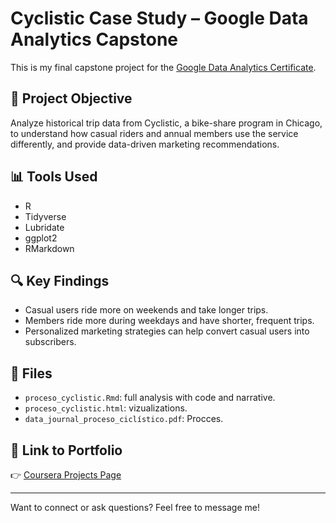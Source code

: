 # Cyclistic Case Study – Google Data Analytics Capstone

This is my final capstone project for the [Google Data Analytics Certificate](https://www.coursera.org/professional-certificates/google-data-analytics).

## 🧩 Project Objective

Analyze historical trip data from Cyclistic, a bike-share program in Chicago, to understand how casual riders and annual members use the service differently, and provide data-driven marketing recommendations.

## 📊 Tools Used
- R
- Tidyverse
- Lubridate
- ggplot2
- RMarkdown

## 🔍 Key Findings
- Casual users ride more on weekends and take longer trips.
- Members ride more during weekdays and have shorter, frequent trips.
- Personalized marketing strategies can help convert casual users into subscribers.

## 📁 Files
- `proceso_cyclistic.Rmd`: full analysis with code and narrative.
- `proceso_cyclistic.html`: vizualizations.
- `data_journal_proceso_ciclístico.pdf`: Procces.

## 📎 Link to Portfolio
👉 [Coursera Projects Page](https://www.coursera.org/account-profile)

---

Want to connect or ask questions? Feel free to message me!
